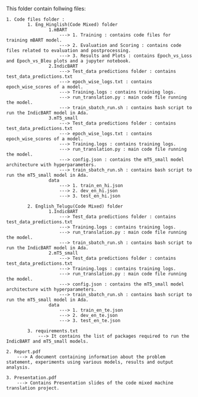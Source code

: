 This folder contain follwing files:

    1. Code files folder :
            1. Eng_Hinglish(Code Mixed) folder
                    1.mBART 
                        ---> 1. Training : contains code files for training mBART model.
                        ---> 2. Evaluation and Scoring : contains code files related to evaluation and postprocessing.
                        ---> 3. Results and Plots : contains Epoch_vs_Loss and Epoch_vs_Bleu plots and a jupyter notebook.
                    2.IndicBART
                        ---> Test_data predictions folder : contains test_data_predictions.txt
                        ---> epoch_wise_logs.txt : contains epoch_wise_scores of a model.
                        ---> Training.logs : contains training logs.
                        ---> run_translation.py : main code file running the model.
                        ---> train_sbatch_run.sh : contains bash script to run the IndicBART model in Ada.
                    3.mT5_small
                        ---> Test_data predictions folder : contains test_data_predictions.txt
                        ---> epoch_wise_logs.txt : contains epoch_wise_scores of a model.
                        ---> Training.logs : contains training logs.
                        ---> run_translation.py : main code file running the model.
                        ---> config.json : contains the mT5_small model architecture with hyperparameters.
                        ---> train_sbatch_run.sh : contains bash script to run the mT5_small model in Ada.
                    data
                        ---> 1. train_en_hi.json
                        ---> 2. dev_en_hi.json
                        ---> 3. test_en_hi.json

            2. English_Telugu(Code Mixed) folder
                    1.IndicBART
                        ---> Test_data predictions folder : contains test_data_predictions.txt
                        ---> Training.logs : contains training logs.
                        ---> run_translation.py : main code file running the model.
                        ---> train_sbatch_run.sh : contains bash script to run the IndicBART model in Ada.
                    2.mT5_small
                        ---> Test_data predictions folder : contains test_data_predictions.txt
                        ---> Training.logs : contains training logs.
                        ---> run_translation.py : main code file running the model.
                        ---> config.json : contains the mT5_small model architecture with hyperparameters.
                        ---> train_sbatch_run.sh : contains bash script to run the mT5_small model in Ada.
                    data
                        ---> 1. train_en_te.json
                        ---> 2. dev_en_te.json
                        ---> 3. test_en_te.json

            3. requirements.txt
                ---> It contains the list of packages required to run the IndicBART and mT5_small models. 
    
    2. Report.pdf
        ---> A document containing information about the problem statement, experiments using various models, results and output analysis.

    3. Presentation.pdf
        ---> Contains Presentation slides of the code mixed machine translation project.